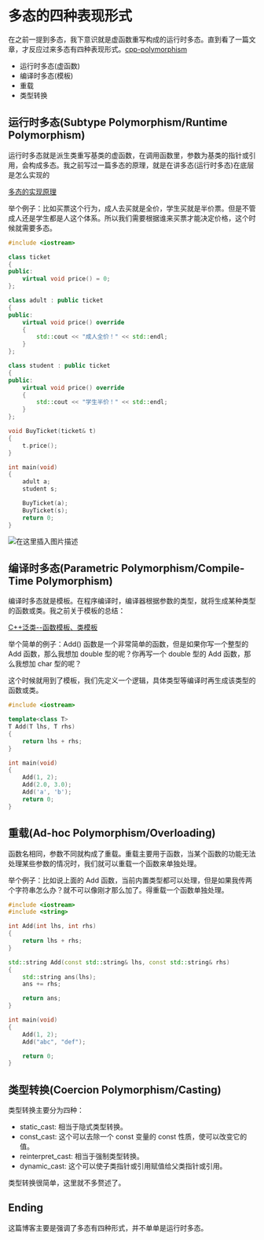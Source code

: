# 多态的四种表现形式

在之前一提到多态，我下意识就是虚函数重写构成的运行时多态。直到看了一篇文章，才反应过来多态有四种表现形式。[cpp-polymorphism](<https://catonmat.net/cpp-polymorphism>)

- 运行时多态(虚函数)
- 编译时多态(模板)
- 重载
- 类型转换

## 运行时多态(Subtype Polymorphism/Runtime Polymorphism)

运行时多态就是派生类重写基类的虚函数，在调用函数里，参数为基类的指针或引用，会构成多态。我之前写过一篇多态的原理，就是在讲多态(运行时多态)在底层是怎么实现的

[多态的实现原理](<https://blog.csdn.net/weixin_42678507/article/details/89467387>)

举个例子：比如买票这个行为，成人去买就是全价，学生买就是半价票。但是不管成人还是学生都是人这个体系。所以我们需要根据谁来买票才能决定价格，这个时候就需要多态。

```cpp
#include <iostream>

class ticket
{
public:
	virtual void price() = 0;
};

class adult : public ticket
{
public:
	virtual void price() override
	{
		std::cout << "成人全价！" << std::endl;
	}
};

class student : public ticket
{
public:
	virtual void price() override
	{
		std::cout << "学生半价！" << std::endl;
	}
};

void BuyTicket(ticket& t)
{
	t.price();
}

int main(void)
{
	adult a;
	student s;

	BuyTicket(a);
	BuyTicket(s);
	return 0;
}
```

![在这里插入图片描述](https://img-blog.csdnimg.cn/2019072410362991.png)

## 编译时多态(Parametric Polymorphism/Compile-Time Polymorphism)

编译时多态就是模板。在程序编译时，编译器根据参数的类型，就将生成某种类型的函数或类。我之前关于模板的总结：

[C++泛类--函数模板、类模板](<https://blog.csdn.net/weixin_42678507/article/details/88658291>)

举个简单的例子：Add() 函数是一个非常简单的函数，但是如果你写一个整型的 Add 函数，那么我想加 double 型的呢？你再写一个 double 型的 Add 函数，那么我想加 char 型的呢？

这个时候就用到了模板，我们先定义一个逻辑，具体类型等编译时再生成该类型的函数或类。

```cpp
#include <iostream>

template<class T>
T Add(T lhs, T rhs)
{
	return lhs + rhs;
}

int main(void)
{
	Add(1, 2);
	Add(2.0, 3.0);
	Add('a', 'b');
	return 0;
}
```

## 重载(Ad-hoc Polymorphism/Overloading)

函数名相同，参数不同就构成了重载。重载主要用于函数，当某个函数的功能无法处理某些参数的情况时，我们就可以重载一个函数来单独处理。

举个例子：比如说上面的 Add 函数，当前内置类型都可以处理，但是如果我传两个字符串怎么办？就不可以像刚才那么加了。得重载一个函数单独处理。

```cpp
#include <iostream>
#include <string>

int Add(int lhs, int rhs)
{
	return lhs + rhs;
}

std::string Add(const std::string& lhs, const std::string& rhs)
{
	std::string ans(lhs);
	ans += rhs;

	return ans;
}

int main(void)
{
	Add(1, 2);
	Add("abc", "def");

	return 0;
}
```

## 类型转换(Coercion Polymorphism/Casting)

类型转换主要分为四种：

- static_cast: 相当于隐式类型转换。
- const_cast: 这个可以去除一个 const 变量的 const 性质，使可以改变它的值。
- reinterpret_cast: 相当于强制类型转换。
- dynamic_cast: 这个可以使子类指针或引用赋值给父类指针或引用。

类型转换很简单，这里就不多赘述了。

## Ending

这篇博客主要是强调了多态有四种形式，并不单单是运行时多态。